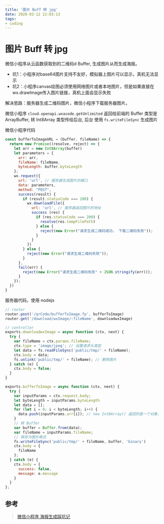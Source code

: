 ```yaml
---
title: '图片 Buff 转 jpg'
date: 2020-03-12 22:03:13
tags:
- coding
---
```


# 图片 Buff 转 jpg

微信小程序从云函数获取到的二维码d  Buffer, 生成图片从而生成海报。

- 坑1：小程序对base64图片支持不友好，模拟器上图片可以显示，真机无法显示
- 坑2：小程序canvas绘图必须使用网络图片或者本地图片，但是如果直接在wx.drawImage传入图片链接，真机上面会显示失败

解决思路：服务器生成二维码图片，微信小程序下载服务器图片。

微信小程序 `cloud.openapi.wxacode.getUnlimited` 返回给前端的 Buffer 类型是 ArrayBuffer, 转 Int8Array 类型传给后台, 后台 使用 `fs.writeFileSync` 生成图片

微信小程序代码
```js
const bufferToImageURL = (buffer, fileName) => {
  return new Promise((resolve, reject) => {
    let arr = new Int8Array(buffer)
    let parameters = {
      arr: arr,
      fileName: fileName,
      byteLength: buffer.byteLength
    };
    wx.request({
      url: 'url', // 服务器生成图片的接口
      data: parameters,
      method: "POST",
      success(result) {
        if (result.statusCode === 200) {
          wx.downloadFile({
            url: 'url', // 服务器返回图片的地址
            success (res) {
              if (res.statusCode === 200) {
                resolve(res.tempFilePath)
              } else {
                reject(new Error("请求生成二维码成功， 下载二维码失败"));
              }
            }
          })
        } else {
          reject(new Error("请求生成二维码失败"));
        }
      },
      fail(err) {
        reject(new Error("请求生成二维码失败" + JSON.stringify(err)));
      }
    });
  })
}
```

服务器代码，使用 nodejs



```js
// router
router.post('/qrCode/bufferToImage.fp', bufferToImage)
router.get('/download/wxImage/:fileName', downloadwxImage)

// controller
exports.downloadwxImage = async function (ctx, next) {
  try {
    var fileName = ctx.params.fileName;
    ctx.type = 'image/jpeg'; // 设置请求头类型
    let data = fs.readFileSync('public/tmp/' + fileName);
    ctx.body = data;
    fs.unlink('public/tmp/' + fileName); // 删除图片
  } catch (e) {
    ctx.body = false;
  }
}

exports.bufferToImage = async function (ctx, next) {
  try {
    var inputParams = ctx.request.body;
    let byteLength = inputParams.byteLength
    let data = [];
    for (let i = 0; i < byteLength; i++) {
      data.push(inputParams.arr[i]); // new Int8Array() 返回的是一个对象， 从中取出值
    }
    // 转 Buffer
    var buffer = Buffer.from(data);
    var fileName = inputParams.fileName;
    // 保存为图片格式
    fs.writeFileSync('public/tmp/' + fileName, buffer, 'binary')
    ctx.body = {
      fileName
    };
  } catch (e) {
    ctx.body = {
      success: false,
      message: e.message
    }
  }
};
```


## 参考

> [微信小程序 海报生成踩坑记](https://segmentfault.com/a/1190000016497246)